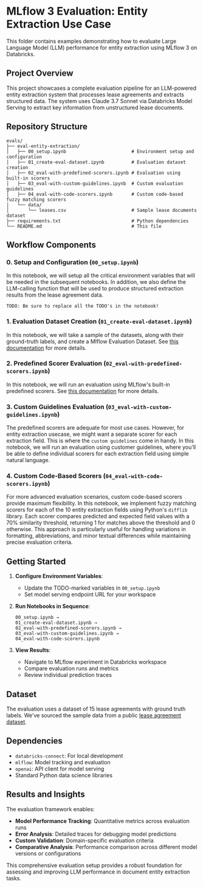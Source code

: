 # MLflow 3 Evaluation: Entity Extraction Use Case

This folder contains examples demonstrating how to evaluate Large Language Model (LLM) performance for entity extraction using MLflow 3 on Databricks.

## Project Overview

This project showcases a complete evaluation pipeline for an LLM-powered entity extraction system that processes lease agreements and extracts structured data. The system uses Claude 3.7 Sonnet via Databricks Model Serving to extract key information from unstructured lease documents.

## Repository Structure

```text
evals/
├── eval-entity-extraction/
│   ├── 00_setup.ipynb                        # Environment setup and configuration
│   ├── 01_create-eval-dataset.ipynb          # Evaluation dataset creation
│   ├── 02_eval-with-predefined-scorers.ipynb # Evaluation using built-in scorers
│   ├── 03_eval-with-custom-guidelines.ipynb  # Custom evaluation guidelines
│   ├── 04_eval-with-code-scorers.ipynb       # Custom code-based fuzzy matching scorers
│   └── data/
│       └── leases.csv                        # Sample lease documents dataset
├── requirements.txt                          # Python dependencies
└── README.md                                 # This file
```

## Workflow Components

### 0. Setup and Configuration (`00_setup.ipynb`)

In this notebook, we will setup all the critical environment variables that will be needed in the subsequent notebooks. In addition, we also define the LLM-calling function that will be used to produce structured extraction results from the lease agreement data.

```text
TODO: Be sure to replace all the TODO's in the notebook!
```

### 1. Evaluation Dataset Creation (`01_create-eval-dataset.ipynb`)

In this notebook, we will take a sample of the datasets, along with their ground-truth labels, and create a Mlflow Evaluation Dataset. See [this documentation](https://docs.databricks.com/aws/en/mlflow3/genai/eval-monitor/build-eval-dataset) for more details.

### 2. Predefined Scorer Evaluation (`02_eval-with-predefined-scorers.ipynb`)

In this notebook, we will run an evaluation using MLflow's built-in predefined scorers. See [this documentation](https://docs.databricks.com/aws/en/mlflow3/genai/eval-monitor/predefined-judge-scorers) for more details.

### 3. Custom Guidelines Evaluation (`03_eval-with-custom-guidelines.ipynb`)

The predefined scorers are adequate for most use cases. However, for entity extraction usecase, we might want a separate scorer for each extraction field. This is where the `custom guidelines` come in handy. In this notebook, we will run an evaluation using customer guidelines, where you'll be able to define individual scorers for each extraction field using simple natural language.

### 4. Custom Code-Based Scorers (`04_eval-with-code-scorers.ipynb`)

For more advanced evaluation scenarios, custom code-based scorers provide maximum flexibility. In this notebook, we implement fuzzy matching scorers for each of the 10 entity extraction fields using Python's `difflib` library. Each scorer compares predicted and expected field values with a 70% similarity threshold, returning 1 for matches above the threshold and 0 otherwise. This approach is particularly useful for handling variations in formatting, abbreviations, and minor textual differences while maintaining precise evaluation criteria.

## Getting Started

1. **Configure Environment Variables**:
   - Update the TODO-marked variables in `00_setup.ipynb`
   - Set model serving endpoint URL for your workspace

2. **Run Notebooks in Sequence**:

   ```text
   00_setup.ipynb → 
   01_create-eval-dataset.ipynb → 
   02_eval-with-predefined-scorers.ipynb → 
   03_eval-with-custom-guidelines.ipynb →
   04_eval-with-code-scorers.ipynb
   ```

3. **View Results**:
   - Navigate to MLflow experiment in Databricks workspace
   - Compare evaluation runs and metrics
   - Review individual prediction traces

## Dataset

The evaluation uses a dataset of 15 lease agreements with ground truth labels. We've sourced the sample data from a public [lease agreement dataset](https://arxiv.org/abs/2010.10386).

## Dependencies

- `databricks-connect`: For local development
- `mlflow`: Model tracking and evaluation
- `openai`: API client for model serving
- Standard Python data science libraries

## Results and Insights

The evaluation framework enables:

- **Model Performance Tracking**: Quantitative metrics across evaluation runs
- **Error Analysis**: Detailed traces for debugging model predictions
- **Custom Validation**: Domain-specific evaluation criteria
- **Comparative Analysis**: Performance comparison across different model versions or configurations

This comprehensive evaluation setup provides a robust foundation for assessing and improving LLM performance in document entity extraction tasks.
